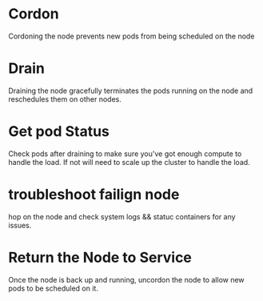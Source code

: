#  Cordon 
Cordoning the node prevents new pods from being scheduled on the node 

# Drain

Draining the node gracefully terminates the pods running on the node and reschedules them on other nodes.

# Get pod Status 
Check pods after draining to make sure you've got enough  compute to handle the load.
If not will need to scale up the cluster to handle the load.


# troubleshoot failign node
hop on the node and check system logs && statuc containers for any issues.

# Return the Node to Service

Once the node is back up and running, uncordon the node to allow new pods to be scheduled on it.
